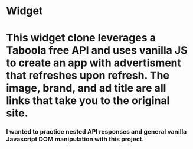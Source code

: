 # Widget


# This widget clone leverages a Taboola free API and uses vanilla JS to create an app with advertisment that refreshes upon refresh. The image, brand, and ad title are all links that take you to the original site.

### I wanted to practice nested API responses and general vanilla Javascript DOM manipulation with this project.

